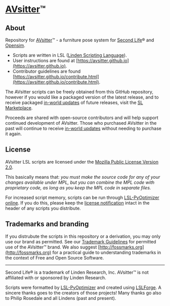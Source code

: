 # [AVsitter](https://avsitter.github.io)™

## About

Repository for [AVsitter](https://avsitter.github.io)&trade; - a furniture pose system for [Second Life](https://www.secondlife.com)&reg; and [Opensim](https://en.wikipedia.org/wiki/OpenSimulator).

* Scripts are written in LSL ([Linden Scripting Language](https://wiki.secondlife.com/wiki/LSL_Portal)).
* User instructions are found at [https://avsitter.github.io](https://avsitter.github.io).
* Contributor guidelines are found [https://avsitter.github.io/contribute.html](https://avsitter.github.io/contribute.html).

The AVsitter scripts can be freely obtained from this GitHub repository, however if you would like a packaged version of the latest release, and to receive packaged [in-world updates](https://avsitter.github.io/updates.html) of future releases, visit the [SL Marketplace](https://marketplace.secondlife.com/stores/79645).

Proceeds are shared with open-source contributors and will help support continued development of AVsitter. Those who purchased AVsitter in the past will continue to receive [in-world updates](https://avsitter.github.io/updates.html) without needing to purchase it again.

## License

AVsitter LSL scripts are licensed under the [Mozilla Public License Version 2.0](https://www.mozilla.org/en-US/MPL/2.0/).

This basically means that: _you must make the source code for any of your changes available under MPL, but you can combine the MPL code with proprietary code, as long as you keep the MPL code in separate files._

For increased script memory, scripts can be run through [LSL-PyOptimizer online](http://lsl.project.zone/lsl-pyoptimizer/online.php). If you do this, please keep the [license notification](/LICENSE_script_header) intact in the header of any scripts you distribute.

## Trademarks and branding

If you distrubute the scripts in this repository or a derivation, you may only use our brand as permitted. See our [Trademark Guidelines](/TRADEMARK.mediawiki) for permitted use of the AVsitter&trade; brand. We also suggest [http://fossmarks.org](http://fossmarks.org) for a practical guide to understanding trademarks in the context of Free and Open Source Software.

---

Second Life&reg; is a trademark of Linden Research, Inc. AVsitter&trade; is not affiliated with or sponsored by Linden Research.

Scripts were formatted by [LSL-PyOptimizer](http://lsl.project.zone/lsl-pyoptimizer/) and created using [LSLForge](https://github.com/raysilent/lslforge). A sincere thanks goes to the creators of those projects! Many thanks go also to Philip Rosedale and all Lindens (past and present).
